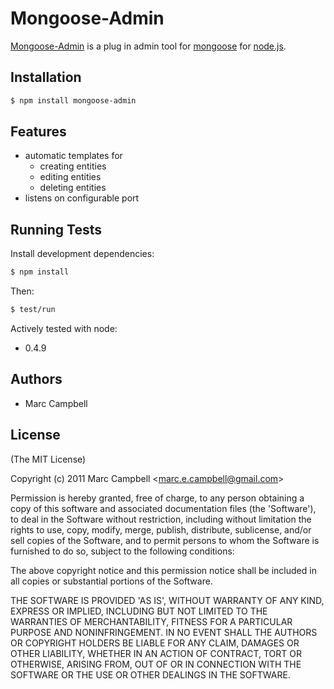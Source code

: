 # Mongoose-Admin

 [Mongoose-Admin](http://www.github.com/marccampbell/mongo-admin) is a plug in admin tool for [mongoose](http://learnboost.github.com/mongoose) for [node.js](http://nodejs.org).

## Installation

```bash
$ npm install mongoose-admin
```

## Features

  - automatic templates for 
    - creating entities
    - editing entities
    - deleting entities
  - listens on configurable port

## Running Tests

Install development dependencies:

```bash
$ npm install
```

Then:

```bash
$ test/run
```

Actively tested with node:

  - 0.4.9

## Authors

  * Marc Campbell

## License 

(The MIT License)

Copyright (c) 2011 Marc Campbell &lt;marc.e.campbell@gmail.com&gt;

Permission is hereby granted, free of charge, to any person obtaining
a copy of this software and associated documentation files (the
'Software'), to deal in the Software without restriction, including
without limitation the rights to use, copy, modify, merge, publish,
distribute, sublicense, and/or sell copies of the Software, and to
permit persons to whom the Software is furnished to do so, subject to
the following conditions:

The above copyright notice and this permission notice shall be
included in all copies or substantial portions of the Software.

THE SOFTWARE IS PROVIDED 'AS IS', WITHOUT WARRANTY OF ANY KIND,
EXPRESS OR IMPLIED, INCLUDING BUT NOT LIMITED TO THE WARRANTIES OF
MERCHANTABILITY, FITNESS FOR A PARTICULAR PURPOSE AND NONINFRINGEMENT.
IN NO EVENT SHALL THE AUTHORS OR COPYRIGHT HOLDERS BE LIABLE FOR ANY
CLAIM, DAMAGES OR OTHER LIABILITY, WHETHER IN AN ACTION OF CONTRACT,
TORT OR OTHERWISE, ARISING FROM, OUT OF OR IN CONNECTION WITH THE
SOFTWARE OR THE USE OR OTHER DEALINGS IN THE SOFTWARE.

